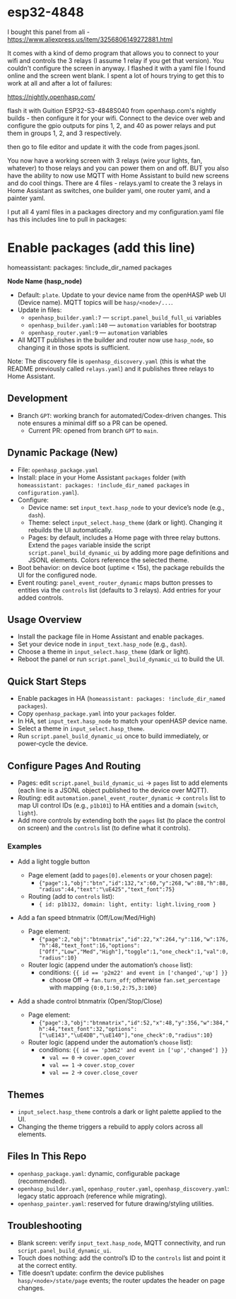 # esp32-4848
I bought this panel from ali - https://www.aliexpress.us/item/3256806149272881.html

It comes with a kind of demo program that allows you to connect to your wifi and controls the 3 relays (I assume 1 relay if you get that version). You couldn't configure the screen in anyway. I flashed it with a yaml file I found online and the screen went blank. I spent a lot of hours trying to get this to work at all and after a lot of failures:

https://nightly.openhasp.com/

flash it with Guition ESP32-S3-4848S040 from openhasp.com's nightly builds - then configure it for your wifi. Connect to the device over web and configure the gpio outputs for pins 1, 2, and 40 as power relays and put them in groups 1, 2, and 3 respectively. 

then go to file editor and update it with the code from pages.jsonl.

You now have a working screen with 3 relays (wire your lights, fan, whatever) to those relays and you can power them on and off. BUT you also have the ability to now use MQTT with Home Assistant to build new screens and do cool things. There are 4 files - relays.yaml to create the 3 relays in Home Assistant as switches, one builder yaml, one router yaml, and a painter yaml. 

I put all 4 yaml files in a packages directory and my configuration.yaml file has this includes line to pull in packages:

# Enable packages (add this line)
homeassistant:
  packages: !include_dir_named packages

**Node Name (hasp_node)**
- Default: `plate`. Update to your device name from the openHASP web UI (Device name). MQTT topics will be `hasp/<node>/...`.
- Update in files:
  - `openhasp_builder.yaml:7` — `script.panel_build_full_ui` variables
  - `openhasp_builder.yaml:140` — `automation` variables for bootstrap
  - `openhasp_router.yaml:9` — `automation` variables
- All MQTT publishes in the builder and router now use `hasp_node`, so changing it in those spots is sufficient.

Note: The discovery file is `openhasp_discovery.yaml` (this is what the README previously called `relays.yaml`) and it publishes three relays to Home Assistant.

## Development

- Branch `GPT`: working branch for automated/Codex-driven changes. This note ensures a minimal diff so a PR can be opened.
  - Current PR: opened from branch `GPT` to `main`.

## Dynamic Package (New)

- File: `openhasp_package.yaml`
- Install: place in your Home Assistant `packages` folder (with `homeassistant: packages: !include_dir_named packages` in `configuration.yaml`).
- Configure:
  - Device name: set `input_text.hasp_node` to your device’s node (e.g., `dash`).
  - Theme: select `input_select.hasp_theme` (dark or light). Changing it rebuilds the UI automatically.
  - Pages: by default, includes a Home page with three relay buttons. Extend the `pages` variable inside the script `script.panel_build_dynamic_ui` by adding more page definitions and JSONL elements. Colors reference the selected theme.
- Boot behavior: on device boot (uptime < 15s), the package rebuilds the UI for the configured node.
- Event routing: `panel_event_router_dynamic` maps button presses to entities via the `controls` list (defaults to 3 relays). Add entries for your added controls.

## Usage Overview

- Install the package file in Home Assistant and enable packages.
- Set your device node in `input_text.hasp_node` (e.g., `dash`).
- Choose a theme in `input_select.hasp_theme` (dark or light).
- Reboot the panel or run `script.panel_build_dynamic_ui` to build the UI.

## Quick Start Steps

- Enable packages in HA (`homeassistant: packages: !include_dir_named packages`).
- Copy `openhasp_package.yaml` into your `packages` folder.
- In HA, set `input_text.hasp_node` to match your openHASP device name.
- Select a theme in `input_select.hasp_theme`.
- Run `script.panel_build_dynamic_ui` once to build immediately, or power‑cycle the device.

## Configure Pages And Routing

- Pages: edit `script.panel_build_dynamic_ui` → `pages` list to add elements (each line is a JSONL object published to the device over MQTT).
- Routing: edit `automation.panel_event_router_dynamic` → `controls` list to map UI control IDs (e.g., `p1b101`) to HA entities and a domain (`switch`, `light`).
- Add more controls by extending both the `pages` list (to place the control on screen) and the `controls` list (to define what it controls).

### Examples

- Add a light toggle button
  - Page element (add to `pages[0].elements` or your chosen page):
    - `{"page":1,"obj":"btn","id":132,"x":60,"y":268,"w":88,"h":88,"radius":44,"text":"\uE425","text_font":75}`
  - Routing (add to `controls` list):
    - `{ id: p1b132, domain: light, entity: light.living_room }`

- Add a fan speed btnmatrix (Off/Low/Med/High)
  - Page element:
    - `{"page":2,"obj":"btnmatrix","id":22,"x":264,"y":116,"w":176,"h":48,"text_font":16,"options":["Off","Low","Med","High"],"toggle":1,"one_check":1,"val":0,"radius":10}`
  - Router logic (append under the automation’s `choose` list):
    - conditions: `{{ id == 'p2m22' and event in ['changed','up'] }}`
      - choose Off -> `fan.turn_off`; otherwise `fan.set_percentage` with mapping `{0:0,1:50,2:75,3:100}`

- Add a shade control btnmatrix (Open/Stop/Close)
  - Page element:
    - `{"page":3,"obj":"btnmatrix","id":52,"x":48,"y":356,"w":384,"h":44,"text_font":32,"options":["\uE143","\uE4DB","\uE140"],"one_check":0,"radius":10}`
  - Router logic (append under the automation’s `choose` list):
    - conditions: `{{ id == 'p3m52' and event in ['up','changed'] }}`
      - `val == 0` → `cover.open_cover`
      - `val == 1` → `cover.stop_cover`
      - `val == 2` → `cover.close_cover`

## Themes

- `input_select.hasp_theme` controls a dark or light palette applied to the UI.
- Changing the theme triggers a rebuild to apply colors across all elements.

## Files In This Repo

- `openhasp_package.yaml`: dynamic, configurable package (recommended).
- `openhasp_builder.yaml`, `openhasp_router.yaml`, `openhasp_discovery.yaml`: legacy static approach (reference while migrating).
- `openhasp_painter.yaml`: reserved for future drawing/styling utilities.

## Troubleshooting

- Blank screen: verify `input_text.hasp_node`, MQTT connectivity, and run `script.panel_build_dynamic_ui`.
- Touch does nothing: add the control’s ID to the `controls` list and point it at the correct entity.
- Title doesn’t update: confirm the device publishes `hasp/<node>/state/page` events; the router updates the header on page changes.
